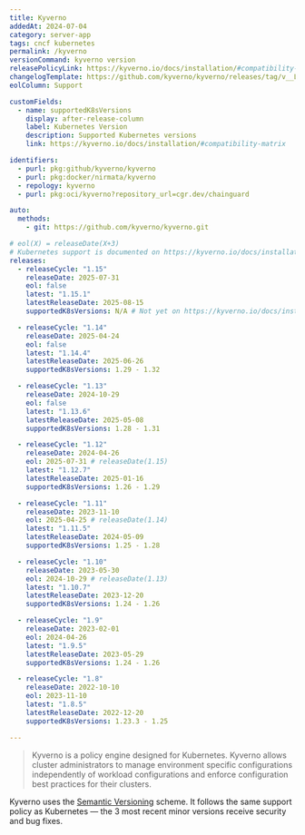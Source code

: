 ```yaml
---
title: Kyverno
addedAt: 2024-07-04
category: server-app
tags: cncf kubernetes
permalink: /kyverno
versionCommand: kyverno version
releasePolicyLink: https://kyverno.io/docs/installation/#compatibility-matrix
changelogTemplate: https://github.com/kyverno/kyverno/releases/tag/v__LATEST__
eolColumn: Support

customFields:
  - name: supportedK8sVersions
    display: after-release-column
    label: Kubernetes Version
    description: Supported Kubernetes versions
    link: https://kyverno.io/docs/installation/#compatibility-matrix

identifiers:
  - purl: pkg:github/kyverno/kyverno
  - purl: pkg:docker/nirmata/kyverno
  - repology: kyverno
  - purl: pkg:oci/kyverno?repository_url=cgr.dev/chainguard

auto:
  methods:
    - git: https://github.com/kyverno/kyverno.git

# eol(X) = releaseDate(X+3)
# Kubernetes support is documented on https://kyverno.io/docs/installation/#compatibility-matrix.
releases:
  - releaseCycle: "1.15"
    releaseDate: 2025-07-31
    eol: false
    latest: "1.15.1"
    latestReleaseDate: 2025-08-15
    supportedK8sVersions: N/A # Not yet on https://kyverno.io/docs/installation/#compatibility-matrix

  - releaseCycle: "1.14"
    releaseDate: 2025-04-24
    eol: false
    latest: "1.14.4"
    latestReleaseDate: 2025-06-26
    supportedK8sVersions: 1.29 - 1.32

  - releaseCycle: "1.13"
    releaseDate: 2024-10-29
    eol: false
    latest: "1.13.6"
    latestReleaseDate: 2025-05-08
    supportedK8sVersions: 1.28 - 1.31

  - releaseCycle: "1.12"
    releaseDate: 2024-04-26
    eol: 2025-07-31 # releaseDate(1.15)
    latest: "1.12.7"
    latestReleaseDate: 2025-01-16
    supportedK8sVersions: 1.26 - 1.29

  - releaseCycle: "1.11"
    releaseDate: 2023-11-10
    eol: 2025-04-25 # releaseDate(1.14)
    latest: "1.11.5"
    latestReleaseDate: 2024-05-09
    supportedK8sVersions: 1.25 - 1.28

  - releaseCycle: "1.10"
    releaseDate: 2023-05-30
    eol: 2024-10-29 # releaseDate(1.13)
    latest: "1.10.7"
    latestReleaseDate: 2023-12-20
    supportedK8sVersions: 1.24 - 1.26

  - releaseCycle: "1.9"
    releaseDate: 2023-02-01
    eol: 2024-04-26
    latest: "1.9.5"
    latestReleaseDate: 2023-05-29
    supportedK8sVersions: 1.24 - 1.26

  - releaseCycle: "1.8"
    releaseDate: 2022-10-10
    eol: 2023-11-10
    latest: "1.8.5"
    latestReleaseDate: 2022-12-20
    supportedK8sVersions: 1.23.3 - 1.25

---
```


> Kyverno is a policy engine designed for Kubernetes. Kyverno allows cluster administrators to manage environment
> specific configurations independently of workload configurations and enforce configuration best
> practices for their clusters.

Kyverno uses the [Semantic Versioning](https://semver.org/) scheme. It follows the same support policy as Kubernetes
— the 3 most recent minor versions receive security and bug fixes.
